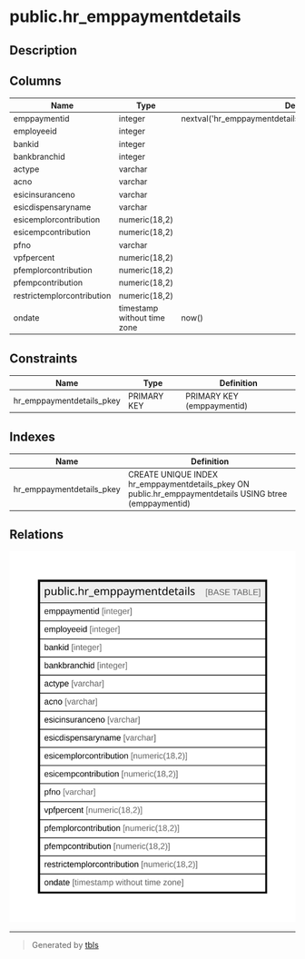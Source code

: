# public.hr_emppaymentdetails

## Description

## Columns

| Name | Type | Default | Nullable | Children | Parents | Comment |
| ---- | ---- | ------- | -------- | -------- | ------- | ------- |
| emppaymentid | integer | nextval('hr_emppaymentdetails_emppaymentid_seq'::regclass) | false |  |  |  |
| employeeid | integer |  | true |  |  |  |
| bankid | integer |  | true |  |  |  |
| bankbranchid | integer |  | true |  |  |  |
| actype | varchar |  | true |  |  |  |
| acno | varchar |  | true |  |  |  |
| esicinsuranceno | varchar |  | true |  |  |  |
| esicdispensaryname | varchar |  | true |  |  |  |
| esicemplorcontribution | numeric(18,2) |  | true |  |  |  |
| esicempcontribution | numeric(18,2) |  | true |  |  |  |
| pfno | varchar |  | true |  |  |  |
| vpfpercent | numeric(18,2) |  | true |  |  |  |
| pfemplorcontribution | numeric(18,2) |  | true |  |  |  |
| pfempcontribution | numeric(18,2) |  | true |  |  |  |
| restrictemplorcontribution | numeric(18,2) |  | true |  |  |  |
| ondate | timestamp without time zone | now() | true |  |  |  |

## Constraints

| Name | Type | Definition |
| ---- | ---- | ---------- |
| hr_emppaymentdetails_pkey | PRIMARY KEY | PRIMARY KEY (emppaymentid) |

## Indexes

| Name | Definition |
| ---- | ---------- |
| hr_emppaymentdetails_pkey | CREATE UNIQUE INDEX hr_emppaymentdetails_pkey ON public.hr_emppaymentdetails USING btree (emppaymentid) |

## Relations

![er](public.hr_emppaymentdetails.svg)

---

> Generated by [tbls](https://github.com/k1LoW/tbls)
